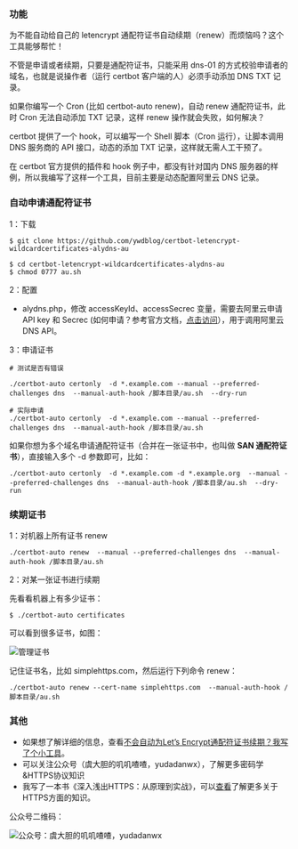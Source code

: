  ### 功能

为不能自动给自己的 letencrypt 通配符证书自动续期（renew）而烦恼吗？这个工具能够帮忙！

不管是申请或者续期，只要是通配符证书，只能采用 dns-01 的方式校验申请者的域名，也就是说操作者（运行 certbot 客户端的人）必须手动添加 DNS TXT 记录。

如果你编写一个 Cron (比如 certbot-auto renew)，自动 renew 通配符证书，此时 Cron 无法自动添加 TXT 记录，这样 renew 操作就会失败，如何解决？

certbot 提供了一个 hook，可以编写一个 Shell 脚本（Cron 运行），让脚本调用 DNS 服务商的 API 接口，动态的添加 TXT 记录，这样就无需人工干预了。

在 certbot 官方提供的插件和 hook 例子中，都没有针对国内 DNS 服务器的样例，所以我编写了这样一个工具，目前主要是动态配置阿里云 DNS 记录。 

### 自动申请通配符证书

1：下载

```
$ git clone https://github.com/ywdblog/certbot-letencrypt-wildcardcertificates-alydns-au

$ cd certbot-letencrypt-wildcardcertificates-alydns-au
$ chmod 0777 au.sh 
```

2：配置

- alydns.php，修改 accessKeyId、accessSecrec 变量，需要去阿里云申请 API key 和 Secrec (如何申请？参考官方文档，[点击访问](https://help.aliyun.com/knowledge_detail/38738.html)），用于调用阿里云 DNS API。

3：申请证书

```
# 测试是否有错误

./certbot-auto certonly  -d *.example.com --manual --preferred-challenges dns  --manual-auth-hook /脚本目录/au.sh  --dry-run  

# 实际申请
./certbot-auto certonly  -d *.example.com --manual --preferred-challenges dns  --manual-auth-hook /脚本目录/au.sh    
```

如果你想为多个域名申请通配符证书（合并在一张证书中，也叫做 **SAN 通配符证书**），直接输入多个 -d 参数即可，比如：

```
./certbot-auto certonly  -d *.example.com -d *.example.org  --manual --preferred-challenges dns  --manual-auth-hook /脚本目录/au.sh  --dry-run  
```

### 续期证书

1：对机器上所有证书 renew

```
./certbot-auto renew  --manual --preferred-challenges dns  --manual-auth-hook /脚本目录/au.sh   
```

2：对某一张证书进行续期

先看看机器上有多少证书：

```
$ ./certbot-auto certificates
```

可以看到很多证书，如图：

![管理证书](https://notes.newyingyong.cn/static/image/2018/2018-07-17-certbot-managercert.png)

记住证书名，比如 simplehttps.com，然后运行下列命令 renew：

```
./certbot-auto renew --cert-name simplehttps.com  --manual-auth-hook /脚本目录/au.sh 
```
 
### 其他

- 如果想了解详细的信息，查看[不会自动为Let’s Encrypt通配符证书续期？我写了个小工具](https://mp.weixin.qq.com/s/aTjl79NsE6WkS47RGlX_gg)。
- 可以关注公众号（虞大胆的叽叽喳喳，yudadanwx），了解更多密码学&HTTPS协议知识
- 我写了一本书《深入浅出HTTPS：从原理到实战》，可以[查看](https://mp.weixin.qq.com/s/80oQhzmP9BTimoReo1oMeQ)了解更多关于HTTPS方面的知识。
 
公众号二维码：

![公众号：虞大胆的叽叽喳喳，yudadanwx](http://notes.newyingyong.cn/static/image/wxgzh/qrcode_for_gh_27a6d90762d3_258.jpg)
 
